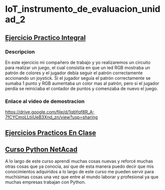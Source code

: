 # IoT_instrumento_de_evaluacion_unidad_2

## [Ejercicio Practico Integral](https://github.com/RamirezLuisManuel/IoT_instrumento_de_evaluacion_unidad_2/tree/main/Ejercicio_Practico_Integral)
### Descripcion
En este ejercicio mi compañero de trabajo y yo realizaremos un circuito para realizar un juego, el cual consistía en que un led RGB mostraba un patrón de colores y el jugador debía seguir el patrón correctamente accionando un joystick.
Si el jugador seguía el patrón correctamente se sumaba 1 punto y RGB aumentaba un color mas al patrón, pero si el jugador perdía se reiniciaba el contador de puntos y comenzaba de nuevo el juego.
### Enlace al video de demostracion
https://drive.google.com/file/d/1qbYqf8R_A-7fCYCmoLLtiiUeB3Xnd_zn/view?usp=sharing

## [Ejercicios Practicos En Clase](https://github.com/RamirezLuisManuel/IoT_instrumento_de_evaluacion_unidad_2/tree/main/Ejercicios_Practicos_En_Clase)



## [Curso Python NetAcad](https://github.com/RamirezLuisManuel/IoT_instrumento_de_evaluacion_unidad_2/tree/main/Curso_Python_NetAcad)
A lo largo de este curso aprendí muchas cosas nuevas y reforcé muchas otras cosas que ya conocía, así que de esta manera puedo decir que mis conocimientos adquiridos a lo largo de este curso me pueden servir para muchísimas cosas una vez que entre al mundo laborar y profesional ya que muchas empresas trabajan con Python. 
